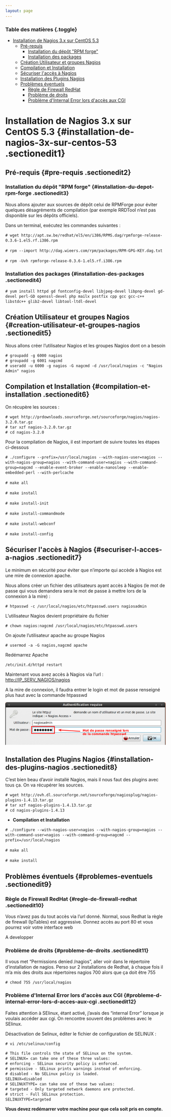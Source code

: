 ```yaml
---
layout: page
---
```


### Table des matières {.toggle}

-   [Installation de Nagios 3.x sur CentOS
    5.3](nagios-centos-install.html#installation-de-nagios-3x-sur-centos-53)
    -   [Pré-requis](nagios-centos-install.html#pre-requis)
        -   [Installation du dépôt "RPM
            forge"](nagios-centos-install.html#installation-du-depot-rpm-forge)
        -   [Installation des
            packages](nagios-centos-install.html#installation-des-packages)
    -   [Création Utilisateur et groupes
        Nagios](nagios-centos-install.html#creation-utilisateur-et-groupes-nagios)
    -   [Compilation et
        Installation](nagios-centos-install.html#compilation-et-installation)
    -   [Sécuriser l'accès à
        Nagios](nagios-centos-install.html#securiser-l-acces-a-nagios)
    -   [Installation des Plugins
        Nagios](nagios-centos-install.html#installation-des-plugins-nagios)
    -   [Problèmes
        éventuels](nagios-centos-install.html#problemes-eventuels)
        -   [Règle de Firewall
            RedHat](nagios-centos-install.html#regle-de-firewall-redhat)
        -   [Problème de
            droits](nagios-centos-install.html#probleme-de-droits)
        -   [Problème d'Internal Error lors d'accès aux
            CGI](nagios-centos-install.html#probleme-d-internal-error-lors-d-acces-aux-cgi)

Installation de Nagios 3.x sur CentOS 5.3 {#installation-de-nagios-3x-sur-centos-53 .sectionedit1}
=========================================

Pré-requis {#pre-requis .sectionedit2}
----------

### Installation du dépôt "RPM forge" {#installation-du-depot-rpm-forge .sectionedit3}

Nous allons ajouter aux sources de dépôt celui de RPMForge pour éviter
quelques désagréments de compilation (par exemple RRDTool n’est pas
disponible sur les dépôts officiels).

Dans un terminal, exécutez les commandes suivantes :

~~~
# wget http://apt.sw.be/redhat/el5/en/i386/RPMS.dag/rpmforge-release-0.3.6-1.el5.rf.i386.rpm

# rpm --import http://dag.wieers.com/rpm/packages/RPM-GPG-KEY.dag.txt

# rpm -Uvh rpmforge-release-0.3.6-1.el5.rf.i386.rpm
~~~

### Installation des packages {#installation-des-packages .sectionedit4}

~~~
# yum install httpd gd fontconfig-devel libjpeg-devel libpng-devel gd-devel perl-GD openssl-devel php mailx postfix cpp gcc gcc-c++ libstdc++ glib2-devel libtool-ltdl-devel
~~~

Création Utilisateur et groupes Nagios {#creation-utilisateur-et-groupes-nagios .sectionedit5}
--------------------------------------

Nous allons créer l’utilisateur Nagios et les groupes Nagios dont on a
besoin

~~~
# groupadd -g 6000 nagios
# groupadd -g 6001 nagcmd
# useradd -u 6000 -g nagios -G nagcmd -d /usr/local/nagios -c "Nagios Admin" nagios
~~~

Compilation et Installation {#compilation-et-installation .sectionedit6}
---------------------------

On récupère les sources :

~~~
# wget http://prdownloads.sourceforge.net/sourceforge/nagios/nagios-3.2.0.tar.gz
# tar xzf nagios-3.2.0.tar.gz
# cd nagios-3.2.0
~~~

Pour la compilation de Nagios, il est important de suivre toutes les
étapes ci-dessous

~~~
# ./configure --prefix=/usr/local/nagios --with-nagios-user=nagios --with-nagios-group=nagios --with-command-user=nagios --with-command-group=nagcmd --enable-event-broker --enable-nanosleep --enable-embedded-perl --with-perlcache

# make all

# make install

# make install-init

# make install-commandmode

# make install-webconf

# make install-config
~~~

Sécuriser l'accès à Nagios {#securiser-l-acces-a-nagios .sectionedit7}
--------------------------

Le minimum en sécurité pour éviter que n’importe qui accède à Nagios est
une mire de connexion apache.

Nous allons créer un fichier des utilisateurs ayant accès à Nagios (le
mot de passe qui vous demandera sera le mot de passe à mettre lors de la
connexion à la mire) :

~~~
# htpasswd -c /usr/local/nagios/etc/htpasswd.users nagiosadmin
~~~

L’utilisateur Nagios devient propriétaire du fichier

~~~
# chown nagios:nagcmd /usr/local/nagios/etc/htpasswd.users
~~~

On ajoute l’utilisateur apache au groupe Nagios

~~~
# usermod -a -G nagios,nagcmd apache
~~~

Redémarrez Apache

~~~
/etc/init.d/httpd restart
~~~

Maintenant vous avez accès à Nagios via l’url :
<http://IP_SERV_NAGIOS/nagios>

A la mire de connexion, il faudra entrer le login et mot de passe
renseigné plus haut avec la commande htpasswd

[![](../../../assets/media/nagios/centreon_mire-nagios.png@w=700)](../../../_detail/nagios/centreon_mire-nagios.png@id=nagios%253Anagios-centos-install.html "nagios:centreon_mire-nagios.png")

Installation des Plugins Nagios {#installation-des-plugins-nagios .sectionedit8}
-------------------------------

C’est bien beau d’avoir installé Nagios, mais il nous faut des plugins
avec tous ça. On va récupérer les sources.

~~~
# wget http://ovh.dl.sourceforge.net/sourceforge/nagiosplug/nagios-plugins-1.4.13.tar.gz
# tar xzf nagios-plugins-1.4.13.tar.gz 
# cd nagios-plugins-1.4.13
~~~

-   **Compilation et Installation**

~~~
# ./configure --with-nagios-user=nagios --with-nagios-group=nagios --with-command-user=nagios --with-command-group=nagcmd --prefix=/usr/local/nagios

# make all

# make install
~~~

Problèmes éventuels {#problemes-eventuels .sectionedit9}
-------------------

### Règle de Firewall RedHat {#regle-de-firewall-redhat .sectionedit10}

Vous n’avez pas du tout accès via l’url donné. Normal, sous Redhat la
règle de firewall (IpTables) est aggressive. Donnez accès au port 80 et
vous pourrez voir votre interface web

A developper

### Problème de droits {#probleme-de-droits .sectionedit11}

Il vous met “Permissions denied /nagios”, aller voir dans le répertoire
d’installation de nagios. Perso sur 2 installations de Redhat, à chaque
fois il m’a mis des droits aux répertoires nagios 700 alors que ça doit
être 755

~~~
# chmod 755 /usr/local/nagios
~~~

### Problème d'Internal Error lors d'accès aux CGI {#probleme-d-internal-error-lors-d-acces-aux-cgi .sectionedit12}

Faites attention à SElinux, étant activé, j’avais des “internal Error”
lorsque je voulais accéder aux cgi. On rencontre souvent des problèmes
avec le SElinux.

Désactivation de Selinux, éditer le fichier de configuration de SELINUX
:

~~~
# vi /etc/selinux/config
~~~

~~~
# This file controls the state of SELinux on the system.
# SELINUX= can take one of these three values:
# enforcing - SELinux security policy is enforced.
# permissive - SELinux prints warnings instead of enforcing.
# disabled - No SELinux policy is loaded.
SELINUX=disabled
# SELINUXTYPE= can take one of these two values:
# targeted - Only targeted network daemons are protected.
# strict - Full SELinux protection.
SELINUXTYPE=targeted
~~~

**Vous devez redémarrer votre machine pour que cela soit pris en
compte.**
